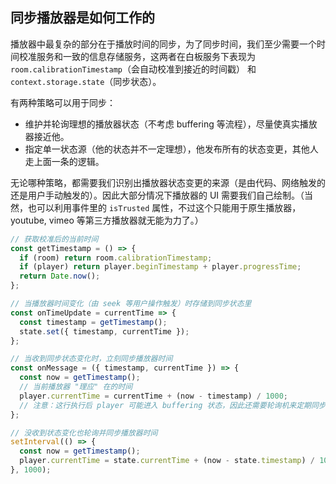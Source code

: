 ## 同步播放器是如何工作的

播放器中最复杂的部分在于播放时间的同步，为了同步时间，我们至少需要一个时间校准服务和一致的信息存储服务，这两者在白板服务下表现为 `room.calibrationTimestamp`（会自动校准到接近的时间戳） 和 `context.storage.state`（同步状态）。

有两种策略可以用于同步：

- 维护并轮询理想的播放器状态（不考虑 buffering 等流程），尽量使真实播放器接近他。
- 指定单一状态源（他的状态并不一定理想），他发布所有的状态变更，其他人走上面一条的逻辑。

无论哪种策略，都需要我们识别出播放器状态变更的来源（是由代码、网络触发的还是用户手动触发的）。因此大部分情况下播放器的 UI 需要我们自己绘制。（当然，也可以利用事件里的 `isTrusted` 属性，不过这个只能用于原生播放器，youtube, vimeo 等第三方播放器就无能为力了。）

```ts
// 获取校准后的当前时间
const getTimestamp = () => {
  if (room) return room.calibrationTimestamp;
  if (player) return player.beginTimestamp + player.progressTime;
  return Date.now();
};

// 当播放器时间变化（由 seek 等用户操作触发）时存储到同步状态里
const onTimeUpdate = currentTime => {
  const timestamp = getTimestamp();
  state.set({ timestamp, currentTime });
};

// 当收到同步状态变化时，立刻同步播放器时间
const onMessage = ({ timestamp, currentTime }) => {
  const now = getTimestamp();
  // 当前播放器 "理应" 在的时间
  player.currentTime = currentTime + (now - timestamp) / 1000;
  // 注意：这行执行后 player 可能进入 buffering 状态，因此还需要轮询机来定期同步时间
};

// 没收到状态变化也轮询并同步播放器时间
setInterval(() => {
  const now = getTimestamp();
  player.currentTime = state.currentTime + (now - state.timestamp) / 1000;
}, 1000);
```
